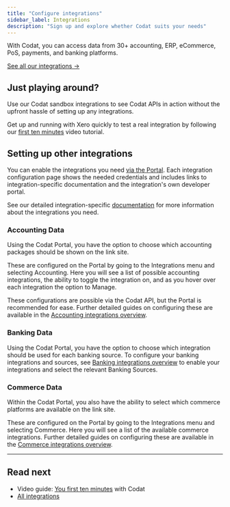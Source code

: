 ```yaml
---
title: "Configure integrations"
sidebar_label: Integrations
description: "Sign up and explore whether Codat suits your needs"
---
```


With Codat, you can access data from 30+ accounting, ERP, eCommerce, PoS, payments, and banking platforms.

[See all our integrations →](/integrations/all-integrations)

## Just playing around?

Use our Codat sandbox integrations to see Codat APIs in action without the upfront hassle of setting up any integrations.

Get up and running with Xero quickly to test a real integration by following our [first ten minutes](/get-started/first-ten-minutes) video tutorial.

## Setting up other integrations

You can enable the integrations you need [via the Portal](https://app.codat.io/settings). Each integration configuration page shows the needed credentials and includes links to integration-specific documentation and the integration's own developer portal.

See our detailed integration-specific [documentation](/integrations/all-integrations) for more information about the integrations you need.

### Accounting Data

Using the Codat Portal, you have the option to choose which accounting packages should be shown on the link site.

These are configured on the Portal by going to the Integrations menu and selecting Accounting. Here you will see a list of possible accounting integrations, the ability to toggle the integration on, and as you hover over each integration the option to Manage.

These configurations are possible via the Codat API, but the Portal is recommended for ease. Further detailed guides on configuring these are available in the [Accounting integrations overview](/integrations/accounting/overview).

### Banking Data

Using the Codat Portal, you have the option to choose which integration should be used for each banking source. To configure your banking integrations and sources, see [Banking integrations overview](/integrations/banking/overview) to enable your integrations and select the relevant Banking Sources.

### Commerce Data

Within the Codat Portal, you also have the ability to select which commerce platforms are available on the link site. 

These are configured on the Portal by going to the Integrations menu and selecting Commerce. Here you will see a list of the available commerce integrations. Further detailed guides on configuring these are available in the [Commerce integrations overview](/integrations/commerce/overview).

---

## Read next

- Video guide: [You first ten minutes](/get-started/first-ten-minutes) with Codat
- [All integrations](/integrations/all-integrations)
